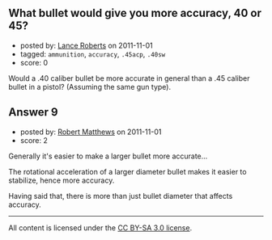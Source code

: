 ## What bullet would give you more accuracy, 40 or 45?

- posted by: [Lance Roberts](https://stackexchange.com/users/-1/35-lance-roberts) on 2011-11-01
- tagged: `ammunition`, `accuracy`, `.45acp`, `.40sw`
- score: 0

<p>Would a .40 caliber bullet be more accurate in general than a .45 caliber bullet in a pistol? (Assuming the same gun type).</p>



## Answer 9

- posted by: [Robert Matthews](https://stackexchange.com/users/-1/27-robert-matthews) on 2011-11-01
- score: 2

<p>Generally it's easier to make a larger bullet more accurate...</p>

<p>The rotational acceleration of a larger diameter bullet makes it easier to stabilize, hence more accuracy.</p>

<p>Having said that, there is more than just bullet diameter that affects accuracy.</p>




---

All content is licensed under the [CC BY-SA 3.0 license](https://creativecommons.org/licenses/by-sa/3.0/).
